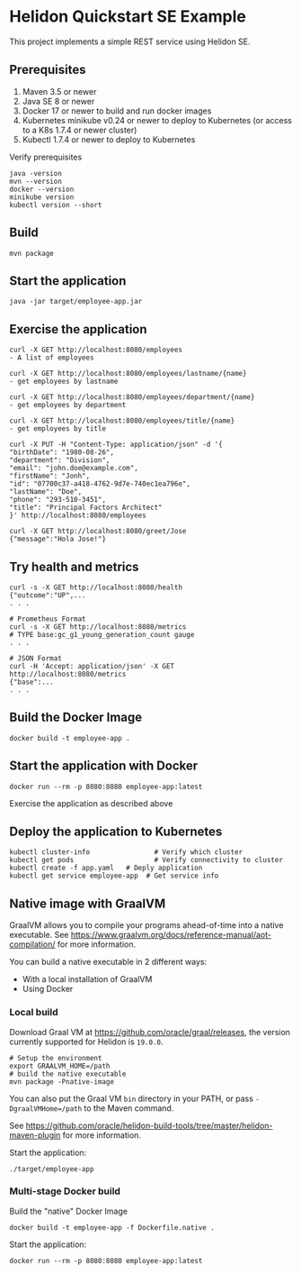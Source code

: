 
# Helidon Quickstart SE Example

This project implements a simple REST service using Helidon SE.

## Prerequisites

1. Maven 3.5 or newer
2. Java SE 8 or newer
3. Docker 17 or newer to build and run docker images
4. Kubernetes minikube v0.24 or newer to deploy to Kubernetes (or access to a K8s 1.7.4 or newer cluster)
5. Kubectl 1.7.4 or newer to deploy to Kubernetes

Verify prerequisites
```
java -version
mvn --version
docker --version
minikube version
kubectl version --short
```

## Build

```
mvn package
```

## Start the application

```
java -jar target/employee-app.jar
```

## Exercise the application

```
curl -X GET http://localhost:8080/employees
- A list of employees

curl -X GET http://localhost:8080/employees/lastname/{name}
- get employees by lastname

curl -X GET http://localhost:8080/employees/department/{name}
- get employees by department

curl -X GET http://localhost:8080/employees/title/{name}
- get employees by title

curl -X PUT -H "Content-Type: application/json" -d '{
"birthDate": "1980-08-26",
"department": "Division",
"email": "john.doe@example.com",
"firstName": "Jonh",
"id": "07700c37-a418-4762-9d7e-740ec1ea796e",
"lastName": "Doe",
"phone": "293-510-3451",
"title": "Principal Factors Architect"
}' http://localhost:8080/employees

curl -X GET http://localhost:8080/greet/Jose
{"message":"Hola Jose!"}
```

## Try health and metrics

```
curl -s -X GET http://localhost:8080/health
{"outcome":"UP",...
. . .

# Prometheus Format
curl -s -X GET http://localhost:8080/metrics
# TYPE base:gc_g1_young_generation_count gauge
. . .

# JSON Format
curl -H 'Accept: application/json' -X GET http://localhost:8080/metrics
{"base":...
. . .

```

## Build the Docker Image

```
docker build -t employee-app .
```

## Start the application with Docker

```
docker run --rm -p 8080:8080 employee-app:latest
```

Exercise the application as described above

## Deploy the application to Kubernetes

```
kubectl cluster-info                # Verify which cluster
kubectl get pods                    # Verify connectivity to cluster
kubectl create -f app.yaml   # Deply application
kubectl get service employee-app  # Get service info
```

## Native image with GraalVM

GraalVM allows you to compile your programs ahead-of-time into a native
 executable. See https://www.graalvm.org/docs/reference-manual/aot-compilation/
 for more information.

You can build a native executable in 2 different ways:
* With a local installation of GraalVM
* Using Docker

### Local build

Download Graal VM at https://github.com/oracle/graal/releases, the version
 currently supported for Helidon is `19.0.0`.

```
# Setup the environment
export GRAALVM_HOME=/path
# build the native executable
mvn package -Pnative-image
```

You can also put the Graal VM `bin` directory in your PATH, or pass
 `-DgraalVMHome=/path` to the Maven command.

See https://github.com/oracle/helidon-build-tools/tree/master/helidon-maven-plugin
 for more information.

Start the application:

```
./target/employee-app
```

### Multi-stage Docker build

Build the "native" Docker Image

```
docker build -t employee-app -f Dockerfile.native .
```

Start the application:

```
docker run --rm -p 8080:8080 employee-app:latest
```